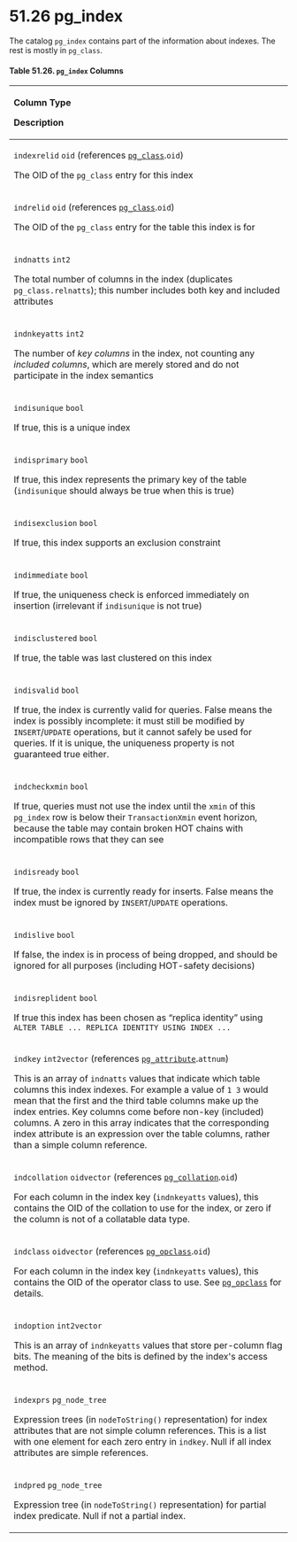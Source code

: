 # 51.26 pg\_index

The catalog `pg_index` contains part of the information about indexes. The rest is mostly in `pg_class`.

#### **Table 51.26. `pg_index` Columns**

<table>
  <thead>
    <tr>
      <th style="text-align:left">
        <p>Column Type</p>
        <p>Description</p>
      </th>
    </tr>
  </thead>
  <tbody>
    <tr>
      <td style="text-align:left">
        <p><code>indexrelid</code>  <code>oid</code> (references <a href="https://www.postgresql.org/docs/13/catalog-pg-class.html"><code>pg_class</code></a>.<code>oid</code>)</p>
        <p>The OID of the <code>pg_class</code> entry for this index</p>
      </td>
    </tr>
    <tr>
      <td style="text-align:left">
        <p><code>indrelid</code>  <code>oid</code> (references <a href="https://www.postgresql.org/docs/13/catalog-pg-class.html"><code>pg_class</code></a>.<code>oid</code>)</p>
        <p>The OID of the <code>pg_class</code> entry for the table this index is for</p>
      </td>
    </tr>
    <tr>
      <td style="text-align:left">
        <p><code>indnatts</code>  <code>int2</code>
        </p>
        <p>The total number of columns in the index (duplicates <code>pg_class.relnatts</code>);
          this number includes both key and included attributes</p>
      </td>
    </tr>
    <tr>
      <td style="text-align:left">
        <p><code>indnkeyatts</code>  <code>int2</code>
        </p>
        <p>The number of <em>key columns</em> in the index, not counting any <em>included columns</em>,
          which are merely stored and do not participate in the index semantics</p>
      </td>
    </tr>
    <tr>
      <td style="text-align:left">
        <p><code>indisunique</code>  <code>bool</code>
        </p>
        <p>If true, this is a unique index</p>
      </td>
    </tr>
    <tr>
      <td style="text-align:left">
        <p><code>indisprimary</code>  <code>bool</code>
        </p>
        <p>If true, this index represents the primary key of the table (<code>indisunique</code> should
          always be true when this is true)</p>
      </td>
    </tr>
    <tr>
      <td style="text-align:left">
        <p><code>indisexclusion</code>  <code>bool</code>
        </p>
        <p>If true, this index supports an exclusion constraint</p>
      </td>
    </tr>
    <tr>
      <td style="text-align:left">
        <p><code>indimmediate</code>  <code>bool</code>
        </p>
        <p>If true, the uniqueness check is enforced immediately on insertion (irrelevant
          if <code>indisunique</code> is not true)</p>
      </td>
    </tr>
    <tr>
      <td style="text-align:left">
        <p><code>indisclustered</code>  <code>bool</code>
        </p>
        <p>If true, the table was last clustered on this index</p>
      </td>
    </tr>
    <tr>
      <td style="text-align:left">
        <p><code>indisvalid</code>  <code>bool</code>
        </p>
        <p>If true, the index is currently valid for queries. False means the index
          is possibly incomplete: it must still be modified by <code>INSERT</code>/<code>UPDATE</code> operations,
          but it cannot safely be used for queries. If it is unique, the uniqueness
          property is not guaranteed true either.</p>
      </td>
    </tr>
    <tr>
      <td style="text-align:left">
        <p><code>indcheckxmin</code>  <code>bool</code>
        </p>
        <p>If true, queries must not use the index until the <code>xmin</code> of this <code>pg_index</code> row
          is below their <code>TransactionXmin</code> event horizon, because the table
          may contain broken HOT chains with incompatible rows that they can see</p>
      </td>
    </tr>
    <tr>
      <td style="text-align:left">
        <p><code>indisready</code>  <code>bool</code>
        </p>
        <p>If true, the index is currently ready for inserts. False means the index
          must be ignored by <code>INSERT</code>/<code>UPDATE</code> operations.</p>
      </td>
    </tr>
    <tr>
      <td style="text-align:left">
        <p><code>indislive</code>  <code>bool</code>
        </p>
        <p>If false, the index is in process of being dropped, and should be ignored
          for all purposes (including HOT-safety decisions)</p>
      </td>
    </tr>
    <tr>
      <td style="text-align:left">
        <p><code>indisreplident</code>  <code>bool</code>
        </p>
        <p>If true this index has been chosen as &#x201C;replica identity&#x201D;
          using <code>ALTER TABLE ... REPLICA IDENTITY USING INDEX ...</code>
        </p>
      </td>
    </tr>
    <tr>
      <td style="text-align:left">
        <p><code>indkey</code>  <code>int2vector</code> (references <a href="https://www.postgresql.org/docs/13/catalog-pg-attribute.html"><code>pg_attribute</code></a>.<code>attnum</code>)</p>
        <p>This is an array of <code>indnatts</code> values that indicate which table
          columns this index indexes. For example a value of <code>1 3</code> would
          mean that the first and the third table columns make up the index entries.
          Key columns come before non-key (included) columns. A zero in this array
          indicates that the corresponding index attribute is an expression over
          the table columns, rather than a simple column reference.</p>
      </td>
    </tr>
    <tr>
      <td style="text-align:left">
        <p><code>indcollation</code>  <code>oidvector</code> (references <a href="https://www.postgresql.org/docs/13/catalog-pg-collation.html"><code>pg_collation</code></a>.<code>oid</code>)</p>
        <p>For each column in the index key (<code>indnkeyatts</code> values), this
          contains the OID of the collation to use for the index, or zero if the
          column is not of a collatable data type.</p>
      </td>
    </tr>
    <tr>
      <td style="text-align:left">
        <p><code>indclass</code>  <code>oidvector</code> (references <a href="https://www.postgresql.org/docs/13/catalog-pg-opclass.html"><code>pg_opclass</code></a>.<code>oid</code>)</p>
        <p>For each column in the index key (<code>indnkeyatts</code> values), this
          contains the OID of the operator class to use. See <a href="https://www.postgresql.org/docs/13/catalog-pg-opclass.html"><code>pg_opclass</code></a> for
          details.</p>
      </td>
    </tr>
    <tr>
      <td style="text-align:left">
        <p><code>indoption</code>  <code>int2vector</code>
        </p>
        <p>This is an array of <code>indnkeyatts</code> values that store per-column
          flag bits. The meaning of the bits is defined by the index&apos;s access
          method.</p>
      </td>
    </tr>
    <tr>
      <td style="text-align:left">
        <p><code>indexprs</code>  <code>pg_node_tree</code>
        </p>
        <p>Expression trees (in <code>nodeToString()</code> representation) for index
          attributes that are not simple column references. This is a list with one
          element for each zero entry in <code>indkey</code>. Null if all index attributes
          are simple references.</p>
      </td>
    </tr>
    <tr>
      <td style="text-align:left">
        <p><code>indpred</code>  <code>pg_node_tree</code>
        </p>
        <p>Expression tree (in <code>nodeToString()</code> representation) for partial
          index predicate. Null if not a partial index.</p>
      </td>
    </tr>
  </tbody>
</table>

